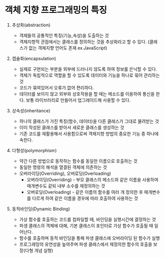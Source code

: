 # 객체 지향 프로그래밍의 특징

1. 추상화(abstraction)
    - 객체들의 공통적인 특징(기능,속성)을 도출하는 것
    - 객체지향적 관점에서는 클래스를 정의하는 것을 추상화라고 할 수 있다.
    (클래스가 없는 객체지향 언어도 존재 ex.JavaScript)


2. 캡슐화(encapsulation)
    - 실제로 구현되는 부분을 외부에 드러나지 않도록 하여 정보를 은닉할 수 있다.
    - 객체가 독립적으로 역할을 할 수 있도록 데이터와 기능을 하나로 묶어 관리하는 것
    - 코드가 묶여있어서 오류가 없어 편리하다.
    - 데이터를 보이지 않고 외부와 상호작용을 할 때는 메소드를 이용하여 통신을 한다. 보통 라이브러리로 만들어서 업그레이드해 사용할 수 있다.


3. 상속성(inheritance)
    - 하나의 클래스가 가진 특징(함수, 데이터)을 다른 클래스가 그대로 물려받는 것
    - 이미 작성된 클래스를 받아서 새로운 클래스를 생성하는 것
    - 기존 코드를 재활용해서 사용함으로써 객체지향 방법의 중요한 기능 중 하나에 속한다.


4. 다형성(polymorphism)
    - 약간 다른 방법으로 동작하는 함수를 동일한 이름으로 호출하는 것
    - 동일한 명령의 해석을 열결된 객체에 의존하는 것
    - 오버라이딩(Overriding), 오버로딩(Overloading)
        - 오버라이딩(Overriding) - 부모 클래스의 메소드와 같은 이름을 사용하며 매개변수도 같되 내부 소수를 재정의하는 것
        - 오버로딩(Overloading) - 같은 이름의 함수를 여러 개 정의한 후 매개변수를 다르게 하여 같은 이름을 경우에 따라 호출하여 사용하는 것


5. 동적바인딩(Dynamic Binding)
    - 가상 함수를 호출하는 코드를 컴파일할 때, 바인딩을 실행시간에 결정하는 것
    - 파생 클래스의 객체에 대해, 기본 클래스이 포인터로 가상 함수가 호출될 때 일어난다.
    - 함수를 호출하며 동적 바인딩을 통해 파생 클래스에 오버라이딩 된 함수가 실행
    - 프로그래밍의 유연성을 높여주며 파생 클래스에서 재정의한 함수의 호출을 보장(다형 개념 실형)